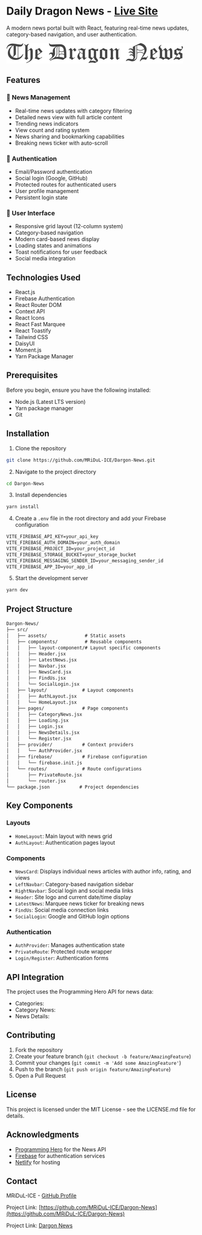 # Daily Dragon News - [Live Site](https://dailydragonnews.netlify.app/)

A modern news portal built with React, featuring real-time news updates, category-based navigation, and user authentication.

![Daily Dragon News](./src/assets/logo.png)

## Features

### 📰 News Management
- Real-time news updates with category filtering
- Detailed news view with full article content
- Trending news indicators
- View count and rating system
- News sharing and bookmarking capabilities
- Breaking news ticker with auto-scroll

### 🔐 Authentication
- Email/Password authentication
- Social login (Google, GitHub)
- Protected routes for authenticated users
- User profile management
- Persistent login state

### 💫 User Interface
- Responsive grid layout (12-column system)
- Category-based navigation
- Modern card-based news display
- Loading states and animations
- Toast notifications for user feedback
- Social media integration

## Technologies Used

- React.js
- Firebase Authentication
- React Router DOM
- Context API
- React Icons
- React Fast Marquee
- React Toastify
- Tailwind CSS
- DaisyUI
- Moment.js
- Yarn Package Manager

## Prerequisites

Before you begin, ensure you have the following installed:
- Node.js (Latest LTS version)
- Yarn package manager
- Git

## Installation

1. Clone the repository
```bash
git clone https://github.com/MRiDuL-ICE/Dargon-News.git
```

2. Navigate to the project directory
```bash
cd Dargon-News
```

3. Install dependencies
```bash
yarn install
```

4. Create a `.env` file in the root directory and add your Firebase configuration
```env
VITE_FIREBASE_API_KEY=your_api_key
VITE_FIREBASE_AUTH_DOMAIN=your_auth_domain
VITE_FIREBASE_PROJECT_ID=your_project_id
VITE_FIREBASE_STORAGE_BUCKET=your_storage_bucket
VITE_FIREBASE_MESSAGING_SENDER_ID=your_messaging_sender_id
VITE_FIREBASE_APP_ID=your_app_id
```

5. Start the development server
```bash
yarn dev
```

## Project Structure

```
Dargon-News/
├── src/
│   ├── assets/              # Static assets
│   ├── components/          # Reusable components
│   │   ├── layout-component/# Layout specific components
│   │   ├── Header.jsx
│   │   ├── LatestNews.jsx
│   │   ├── Navbar.jsx
│   │   ├── NewsCard.jsx
│   │   ├── FindUs.jsx
│   │   └── SocialLogin.jsx
│   ├── layout/             # Layout components
│   │   ├── AuthLayout.jsx
│   │   └── HomeLayout.jsx
│   ├── pages/              # Page components
│   │   ├── CategoryNews.jsx
│   │   ├── Loading.jsx
│   │   ├── Login.jsx
│   │   ├── NewsDetails.jsx
│   │   └── Register.jsx
│   ├── provider/           # Context providers
│   │   └── AuthProvider.jsx
│   ├── firebase/           # Firebase configuration
│   │   └── firebase.init.js
│   └── routes/             # Route configurations
│       ├── PrivateRoute.jsx
│       └── router.jsx
└── package.json           # Project dependencies
```

## Key Components

### Layouts
- `HomeLayout`: Main layout with news grid
- `AuthLayout`: Authentication pages layout

### Components
- `NewsCard`: Displays individual news articles with author info, rating, and views
- `LeftNavbar`: Category-based navigation sidebar
- `RightNavbar`: Social login and social media links
- `Header`: Site logo and current date/time display
- `LatestNews`: Marquee news ticker for breaking news
- `FindUs`: Social media connection links
- `SocialLogin`: Google and GitHub login options

### Authentication
- `AuthProvider`: Manages authentication state
- `PrivateRoute`: Protected route wrapper
- `Login/Register`: Authentication forms

## API Integration

The project uses the Programming Hero API for news data:
- Categories: [](`https://openapi.programming-hero.com/api/news/categories`)
- Category News: [](`https://openapi.programming-hero.com/api/news/category/${categoryId}`)
- News Details: [](`https://openapi.programming-hero.com/api/news/${newsId}`)

## Contributing

1. Fork the repository
2. Create your feature branch (`git checkout -b feature/AmazingFeature`)
3. Commit your changes (`git commit -m 'Add some AmazingFeature'`)
4. Push to the branch (`git push origin feature/AmazingFeature`)
5. Open a Pull Request

## License

This project is licensed under the MIT License - see the LICENSE.md file for details.

## Acknowledgments

- [Programming Hero](https://www.programming-hero.com/) for the News API
- [Firebase](https://firebase.google.com/) for authentication services
- [Netlify](https://www.netlify.com/) for hosting

## Contact

MRiDuL-ICE - [GitHub Profile](https://github.com/MRiDuL-ICE)

Project Link: [https://github.com/MRiDuL-ICE/Dargon-News](https://github.com/MRiDuL-ICE/Dargon-News)


Project Link: [Dargon News](https://dailydragonnews.netlify.app/)